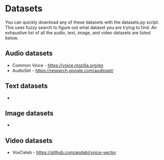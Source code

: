 # Datasets

You can quickly download any of these datasets with the datasets.py script. This uses fuzzy search to figure out what dataset you are trying to find. An exhaustive list of all the audio, text, image, and video datasets are listed below.

## Audio datasets 
* Common Voice - https://voice.mozilla.org/en
* AudioSet - https://research.google.com/audioset/

## Text datasets
* 

## Image datasets
* 

## Video datasets
* VoxCeleb - https://github.com/andabi/voice-vector
